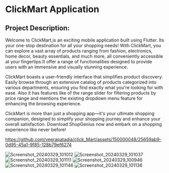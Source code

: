  # ClickMart Application
 ## Project Description:

Welcome to ClickMart,is an exciting mobile application built using Flutter.
Its your one-stop destination for all your shopping needs! With ClickMart, 
you can explore a vast array of products ranging from fashion, electronics,
home decor, beauty essentials, and much more, all conveniently accessible at 
your fingertips.It offer a range of functionalities designed to provide users
with an immensive and visually stunning experience.

ClickMart boasts a user-friendly interface that simplifies product discovery.
Easily browse through an extensive catalog of products categorized into various
departments, ensuring you find exactly what you're looking for with ease. Also 
it has features like of the range slider for filtering products by price range
and mentions the existing dropdown menu feature for enhancing the browsing experience.

ClickMart is more than just a shopping app—it's your ultimate shopping companion,
designed to simplify your shopping journey and enhance your overall satisfaction.
Download ShopGenius now and embark on a shopping experience like never before!


https://github.com/veerapatadia/click_Mart/assets/150000048/25659ab9-0d95-45a1-9f85-128b79ef6274

![Screenshot_20240329_101012](https://github.com/veerapatadia/click_Mart/assets/150000048/9c74a660-1595-4590-bd82-948c19c5aa55)
![Screenshot_20240329_101037](https://github.com/veerapatadia/click_Mart/assets/150000048/d2be87b8-3602-4c08-995c-02bad50ba70c)
![Screenshot_20240329_101111](https://github.com/veerapatadia/click_Mart/assets/150000048/3ce45ba6-e8bc-4bbb-afe4-fdd5311ec672)
![Screenshot_20240329_100946](https://github.com/veerapatadia/click_Mart/assets/150000048/01a401ad-137d-4bed-879c-66633efeea28)
![Screenshot_20240329_101146](https://github.com/veerapatadia/click_Mart/assets/150000048/aaf5678a-999b-4e34-a1ad-8e7874bf78d1)
![Screenshot_20240329_101136](https://github.com/veerapatadia/click_Mart/assets/150000048/cc75217b-6ae6-4e98-aad3-1f25cebddf35)














